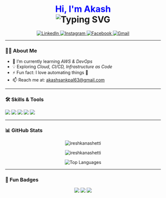 <!-- Animated Header -->
<h1 align="center">
  <span style="color: blue; font-weight: bold;">Hi, I'm Akash</span><br>

  <img src="https://readme-typing-svg.herokuapp.com?font=Fira+Code&size=28&pause=1000&color=36BCF7&center=true&vCenter=true&width=600&lines=Hi+%F0%9F%91%8B+I'm+Akash+Sankpal;AWS+%26+DevOps+Learner;Cloud+Computing+Enthusiast;Welcome+to+my+GitHub+Profile!" alt="Typing SVG" />
</h1>

<!-- Social Icons -->
<p align="center">
  <a href="https://www.linkedin.com/in/akash-sankpal-4198b4296?/" target="_blank">
    <img src="https://img.icons8.com/color/48/linkedin.png" alt="LinkedIn"/>
  </a>
  <a href="https://www.instagram.com/akash_sankpal_patil/" target="_blank">
    <img src="https://img.icons8.com/color/48/instagram-new--v1.png" alt="Instagram"/>
  </a>
  <a href="https://www.facebook.com/akash_sankpal_patil" target="_blank">
    <img src="https://img.icons8.com/color/48/facebook-new.png" alt="Facebook"/>
  </a>
  <a href="mailto:akashsankpal63@gmail.com" target="_blank">
    <img src="https://img.icons8.com/color/48/gmail-new.png" alt="Gmail"/>
  </a>
</p>

---

### 👨‍💻 About Me  
- 🌱 I’m currently learning *AWS & DevOps*  
- 💡 Exploring *Cloud, CI/CD, Infrastructure as Code*  
- ⚡ Fun fact: I love automating things 🚀  
- 📫 Reach me at: akashsankpal63@gmail.com

---

### 🛠 Skills & Tools  
<p>
  <img src="https://img.shields.io/badge/AWS-%23FF9900.svg?&style=for-the-badge&logo=amazon-aws&logoColor=white"/>
  <img src="https://img.shields.io/badge/DevOps-%2300599C.svg?&style=for-the-badge&logo=azuredevops&logoColor=white"/>
  <img src="https://img.shields.io/badge/Linux-%23FCC624.svg?&style=for-the-badge&logo=linux&logoColor=black"/>
  <img src="https://img.shields.io/badge/Docker-%232496ED.svg?&style=for-the-badge&logo=docker&logoColor=white"/>
  <img src="https://img.shields.io/badge/Git-%23F05033.svg?&style=for-the-badge&logo=git&logoColor=white"/>
</p>

---

### 📊 GitHub Stats  
<p align="center">
  <img src="https://github-readme-stats.vercel.app/api?username=ireshkanashetti&show_icons=true&theme=tokyonight" alt="ireshkanashetti" />
</p>

<p align="center">
  <img src="https://github-readme-streak-stats.herokuapp.com/?user=ireshkanashetti&theme=tokyonight" alt="ireshkanashetti" />
</p>

<p align="center">
  <img src="https://github-readme-stats.vercel.app/api/top-langs/?username=ireshkanashetti&layout=compact&theme=tokyonight" alt="Top Languages" />
</p>

---

### 🎯 Fun Badges  
<p align="center">
  <img src="https://img.shields.io/badge/Cloud%20Lover-%F0%9F%8C%A5-blue?style=for-the-badge" />
  <img src="https://img.shields.io/badge/Open%20Source%20Enthusiast-%F0%9F%93%84-green?style=for-the-badge" />
  <img src="https://img.shields.io/badge/Lifelong%20Learner-%F0%9F%93%9A-orange?style=for-the-badge" />
</p>
